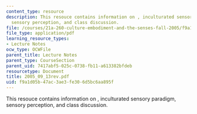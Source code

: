 ```yaml
---
content_type: resource
description: This resouce contains information on , inculturated sensory paradigm,
  sensory perception, and class discussion.
file: /courses/21a-260-culture-embodiment-and-the-senses-fall-2005/f9a1d05b47ac3ae3fe306d5bc6aa895f_2005_09_13rev.pdf
file_type: application/pdf
learning_resource_types:
- Lecture Notes
ocw_type: OCWFile
parent_title: Lecture Notes
parent_type: CourseSection
parent_uid: 7417abf5-025c-0738-fb11-a613382bfdeb
resourcetype: Document
title: 2005_09_13rev.pdf
uid: f9a1d05b-47ac-3ae3-fe30-6d5bc6aa895f
---
```

This resouce contains information on , inculturated sensory paradigm, sensory perception, and class discussion.


